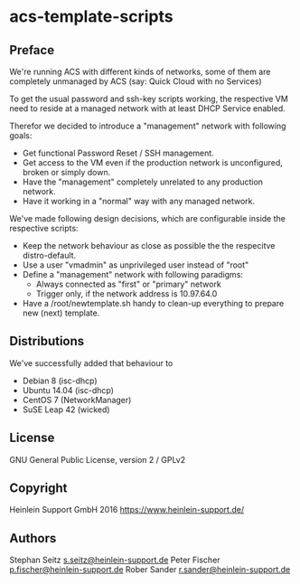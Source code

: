 acs-template-scripts
====================

Preface
-------

We're running ACS with different kinds of networks, some of them
are completely unmanaged by ACS (say: Quick Cloud with no Services)

To get the usual password and ssh-key scripts working, the
respective VM need to reside at a managed network with at least
DHCP Service enabled.

Therefor we decided to introduce a "management" network with
following goals:

- Get functional Password Reset / SSH management.
- Get access to the VM even if the production network is unconfigured, broken or simply down.
- Have the "management" completely unrelated to any production network.
- Have it working in a "normal" way with any managed network.

We've made following design decisions, which are configurable inside the respective scripts:

- Keep the network behaviour as close as possible the the respecitve distro-default.
- Use a user "vmadmin" as unprivileged user instead of "root"
- Define a "management" network with following paradigms:
  - Always connected as "first" or "primary" network
  - Trigger only, if the network address is 10.97.64.0
- Have a /root/newtemplate.sh handy to clean-up everything to prepare new (next) template.


Distributions
-------------

We've successfully added that behaviour to

- Debian 8 (isc-dhcp)
- Ubuntu 14.04 (isc-dhcp)
- CentOS 7 (NetworkManager)
- SuSE Leap 42 (wicked)

License
-------

GNU General Public License, version 2 / GPLv2

Copyright
---------

Heinlein Support GmbH 2016 https://www.heinlein-support.de/

Authors
-------

Stephan Seitz <s.seitz@heinlein-support.de>
Peter Fischer <p.fischer@heinlein-support.de>
Rober Sander <r.sander@heinlein-support.de>


